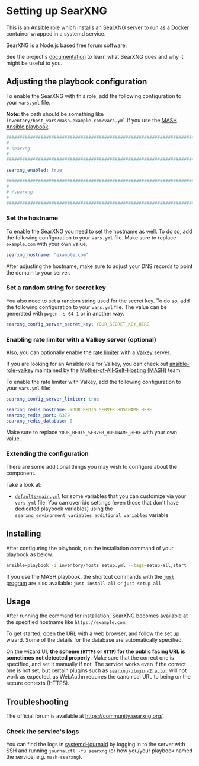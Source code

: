 <!--
SPDX-FileCopyrightText: 2020 - 2024 MDAD project contributors
SPDX-FileCopyrightText: 2020 - 2024 Slavi Pantaleev
SPDX-FileCopyrightText: 2020 Aaron Raimist
SPDX-FileCopyrightText: 2020 Chris van Dijk
SPDX-FileCopyrightText: 2020 Dominik Zajac
SPDX-FileCopyrightText: 2020 Mickaël Cornière
SPDX-FileCopyrightText: 2022 François Darveau
SPDX-FileCopyrightText: 2022 Julian Foad
SPDX-FileCopyrightText: 2022 Warren Bailey
SPDX-FileCopyrightText: 2023 Antonis Christofides
SPDX-FileCopyrightText: 2023 Felix Stupp
SPDX-FileCopyrightText: 2023 Julian-Samuel Gebühr
SPDX-FileCopyrightText: 2023 Pierre 'McFly' Marty
SPDX-FileCopyrightText: 2024 Thomas Miceli
SPDX-FileCopyrightText: 2024 - 2025 Suguru Hirahara

SPDX-License-Identifier: AGPL-3.0-or-later
-->

# Setting up SearXNG

This is an [Ansible](https://www.ansible.com/) role which installs an [SearXNG](https://github.com/searxng/searxng-docker/) server to run as a [Docker](https://www.docker.com/) container wrapped in a systemd service.

SearXNG is a Node.js based free forum software.

See the project's [documentation](https://docs.searxng.org/) to learn what SearXNG does and why it might be useful to you.

## Adjusting the playbook configuration

To enable the SearXNG with this role, add the following configuration to your `vars.yml` file.

**Note**: the path should be something like `inventory/host_vars/mash.example.com/vars.yml` if you use the [MASH Ansible playbook](https://github.com/mother-of-all-self-hosting/mash-playbook).

```yaml
########################################################################
#                                                                      #
# searxng                                                              #
#                                                                      #
########################################################################

searxng_enabled: true

########################################################################
#                                                                      #
# /searxng                                                             #
#                                                                      #
########################################################################
```

### Set the hostname

To enable the SearXNG you need to set the hostname as well. To do so, add the following configuration to your `vars.yml` file. Make sure to replace `example.com` with your own value.

```yaml
searxng_hostname: "example.com"
```

After adjusting the hostname, make sure to adjust your DNS records to point the domain to your server.

### Set a random string for secret key

You also need to set a random string used for the secret key. To do so, add the following configuration to your `vars.yml` file. The value can be generated with `pwgen -s 64 1` or in another way.

```yaml
searxng_config_server_secret_key: YOUR_SECRET_KEY_HERE
```

### Enabling rate limiter with a Valkey server (optional)

Also, you can optionally enable the [rate limiter](https://docs.searxng.org/admin/searx.limiter.html) with a [Valkey](https://redis.io/) server.

If you are looking for an Ansible role for Valkey, you can check out [ansible-role-valkey](https://github.com/mother-of-all-self-hosting/ansible-role-valkey) maintained by the [Mother-of-All-Self-Hosting (MASH)](https://github.com/mother-of-all-self-hosting) team.

To enable the rate limiter with Valkey, add the following configuration to your `vars.yml` file:

```yaml
searxng_config_server_limiter: true

searxng_redis_hostname: YOUR_REDIS_SERVER_HOSTNAME_HERE
searxng_redis_port: 6379
searxng_redis_database: 0
```

Make sure to replace `YOUR_REDIS_SERVER_HOSTNAME_HERE` with your own value.

### Extending the configuration

There are some additional things you may wish to configure about the component.

Take a look at:

- [`defaults/main.yml`](../defaults/main.yml) for some variables that you can customize via your `vars.yml` file. You can override settings (even those that don't have dedicated playbook variables) using the `searxng_environment_variables_additional_variables` variable

## Installing

After configuring the playbook, run the installation command of your playbook as below:

```sh
ansible-playbook -i inventory/hosts setup.yml --tags=setup-all,start
```

If you use the MASH playbook, the shortcut commands with the [`just` program](https://github.com/mother-of-all-self-hosting/mash-playbook/blob/main/docs/just.md) are also available: `just install-all` or `just setup-all`

## Usage

After running the command for installation, SearXNG becomes available at the specified hostname like `https://example.com`.

To get started, open the URL with a web browser, and follow the set up wizard. Some of the details for the database are automatically specified.

On the wizard UI, **the scheme (`HTTPS` or `HTTP`) for the public facing URL is sometimes not detected properly**. Make sure that the correct one is specified, and set it manually if not. The service works even if the correct one is not set, but certain plugins such as [`searxng-plugin-2factor`](https://github.com/julianlam/searxng-plugin-2factor) will not work as expected, as WebAuthn requires the canonical URL to being on the secure contexts (HTTPS).

## Troubleshooting

The official forum is available at <https://community.searxng.org/>.

### Check the service's logs

You can find the logs in [systemd-journald](https://www.freedesktop.org/software/systemd/man/systemd-journald.service.html) by logging in to the server with SSH and running `journalctl -fu searxng` (or how you/your playbook named the service, e.g. `mash-searxng`).
